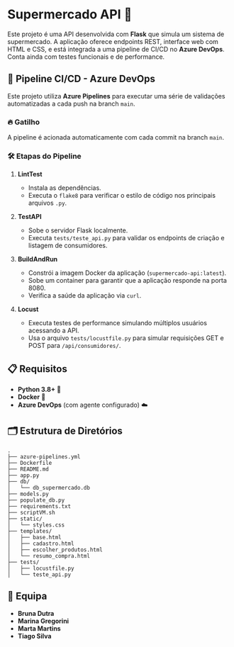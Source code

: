 # Supermercado API 🛒

Este projeto é uma API desenvolvida com **Flask** que simula um sistema de supermercado. A aplicação oferece endpoints REST, interface web com HTML e CSS, e está integrada a uma pipeline de CI/CD no **Azure DevOps**. Conta ainda com testes funcionais e de performance.

## 🚀 Pipeline CI/CD - Azure DevOps

Este projeto utiliza **Azure Pipelines** para executar uma série de validações automatizadas a cada push na branch `main`.

### 🔥 Gatilho

A pipeline é acionada automaticamente com cada commit na branch `main`.

### 🛠️ Etapas do Pipeline

1. **LintTest**  
   - Instala as dependências.  
   - Executa o `flake8` para verificar o estilo de código nos principais arquivos `.py`.

2. **TestAPI**  
   - Sobe o servidor Flask localmente.  
   - Executa `tests/teste_api.py` para validar os endpoints de criação e listagem de consumidores.

3. **BuildAndRun**  
   - Constrói a imagem Docker da aplicação (`supermercado-api:latest`).  
   - Sobe um container para garantir que a aplicação responde na porta 8080.  
   - Verifica a saúde da aplicação via `curl`.

4. **Locust**  
   - Executa testes de performance simulando múltiplos usuários acessando a API.  
   - Usa o arquivo `tests/locustfile.py` para simular requisições GET e POST para `/api/consumidores/`.

## 📋 Requisitos

- **Python 3.8+** 🐍
- **Docker** 🐳
- **Azure DevOps** (com agente configurado) ☁️

## 🗂️ Estrutura de Diretórios

```plaintext
.
├── azure-pipelines.yml
├── Dockerfile
├── README.md
├── app.py
├── db/
│   └── db_supermercado.db
├── models.py
├── populate_db.py
├── requirements.txt
├── scriptVM.sh
├── static/
│   └── styles.css
├── templates/
│   ├── base.html
│   ├── cadastro.html
│   ├── escolher_produtos.html
│   └── resumo_compra.html
├── tests/
│   ├── locustfile.py
│   └── teste_api.py
```

## 👥 Equipa

- **Bruna Dutra** 
- **Marina Gregorini** 
- **Marta Martins** 
- **Tiago Silva**

